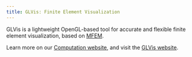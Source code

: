 ```yaml
---
title: GLVis: Finite Element Visualization
---
```


GLVis is a lightweight OpenGL-based tool for accurate and flexible finite element visualization, based on [MFEM](http://mfem.org/).

Learn more on our [Computation website](https://computation.llnl.gov/projects/glvis-finite-element-visualization), and visit the [GLVis website](http://glvis.org/).
